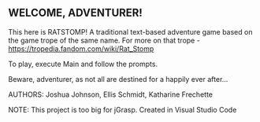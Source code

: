 ## WELCOME, ADVENTURER! ##

This here is RATSTOMP! A traditional text-based adventure game based on the game trope of the same name. 
For more on that trope - https://tropedia.fandom.com/wiki/Rat_Stomp

To play, execute Main and follow the prompts. 

Beware, adventurer, as not all are destined for a happily ever after...

AUTHORS: Joshua Johnson, Ellis Schmidt, Katharine Frechette

NOTE: This project is too big for jGrasp. Created in Visual Studio Code